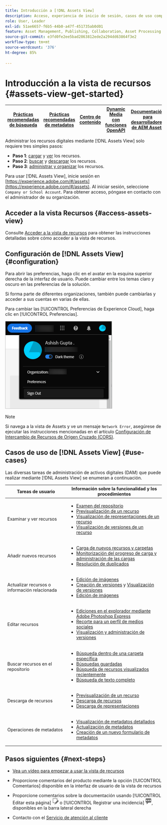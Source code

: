 ```yaml
---
title: Introducción a [!DNL Assets View]
description: Acceso, experiencia de inicio de sesión, casos de uso compatibles y problemas conocidos de [!DNL Assets View].
role: User, Leader
exl-id: 51ae6657-f6b5-44b0-a47f-451735ab0d01
feature: Asset Management, Publishing, Collaboration, Asset Processing
source-git-commit: e3fd0fe2ee5bad2863812ede2a294dd63864f3e2
workflow-type: tm+mt
source-wordcount: '376'
ht-degree: 85%

---
```


# Introducción a la vista de recursos {#assets-view-get-started}

| [Prácticas recomendadas de búsqueda](/help/assets/search-best-practices.md) | [Prácticas recomendadas de metadatos](/help/assets/metadata-best-practices.md) | [Centro de contenido](/help/assets/product-overview.md) | [Dynamic Media con funciones OpenAPI](/help/assets/dynamic-media-open-apis-overview.md) | [Documentación para desarrolladores de AEM Assets](https://developer.adobe.com/experience-cloud/experience-manager-apis/) |
| ------------- | --------------------------- |---------|----|-----|

<!-- TBD: Make links for these steps. -->

Administrar los recursos digitales mediante [!DNL Assets View] solo requiere tres simples pasos:

* **Paso 1**: [cargar](/help/assets/add-delete-assets-view.md) y [ver](/help/assets/navigate-assets-view.md) los recursos.
* **Paso 2**: [buscar](/help/assets/search-assets-view.md) y [descargar](/help/assets/manage-organize-assets-view.md#download) los recursos.
* **Paso 3**: [administrar y organizar](/help/assets/manage-organize-assets-view.md) los recursos.

Para usar [!DNL Assets View], inicie sesión en [https://experience.adobe.com/#/assets](https://experience.adobe.com/#/assets). Al iniciar sesión, seleccione `Company or School Account`. Para obtener acceso, póngase en contacto con el administrador de su organización.

<!--In addition, more reference information that can be helpful is [understanding of the user interface](/help/assets/navigate-assets-view.md), [list of use cases](#use-cases), [supported file types](/help/assets/supported-file-formats-assets-view.md), and [known issues](/help/assets/release-notes.md#known-issues).
-->

## Acceder a la vista Recursos {#access-assets-view}

Consulte [Acceder a la vista de recursos](/help/assets/assets-view-introduction.md#how-to-access-assets-view) para obtener las instrucciones detalladas sobre cómo acceder a la vista de recursos.

## Configuración de [!DNL Assets View] {#configuration}

Para abrir las preferencias, haga clic en el avatar en la esquina superior derecha de la interfaz de usuario. Puede cambiar entre los temas claro y oscuro en las preferencias de la solución.

Si forma parte de diferentes organizaciones, también puede cambiarlas y acceder a sus cuentas en varias de ellas.

Para cambiar las [!UICONTROL Preferencias de Experience Cloud], haga clic en [!UICONTROL Preferencias].

![Preferencia para cambiar entre el tema oscuro y el claro](assets/theme-change.png)

>[!NOTE]
>
>Si navega a la vista de Assets y ve un mensaje `Network Error`, asegúrese de ejecutar las instrucciones mencionadas en el artículo [Configuración de Intercambio de Recursos de Origen Cruzado (CORS)](/help/headless/deployment/cross-origin-resource-sharing.md).

## Casos de uso de [!DNL Assets View] {#use-cases}

Las diversas tareas de administración de activos digitales (DAM) que puede realizar mediante [!DNL Assets View] se enumeran a continuación.

| Tareas de usuario | Información sobre la funcionalidad y los procedimientos |
|-----|------|
| Examinar y ver recursos | <ul> <li>[Examen del repositorio](/help/assets/navigate-assets-view.md#view-assets-and-details) </li> <li> [Previsualización de un recurso](/help/assets/navigate-assets-view.md#preview-assets) <li> [Visualización de representaciones de un recurso](/help/assets/add-delete-assets-view.md#renditions) </li> <li>[Visualización de versiones de un recurso](/help/assets/manage-organize-assets-view.md#view-versions)</li></ul> |
| Añadir nuevos recursos | <ul> <li>[Carga de nuevos recursos y carpetas](/help/assets/add-delete-assets-view.md)</li> <li>[Monitorización del progreso de carga y administración de las cargas](/help/assets/add-delete-assets-view.md#upload-progress)</li> <li>[Resolución de duplicados](/help/assets/add-delete-assets-view.md)</li> </ul> |
| Actualizar recursos o información relacionada | <ul> <li>[Edición de imágenes](/help/assets/edit-images-assets-view.md)</li> <li>[Creación de versiones](/help/assets/manage-organize-assets-view.md#create-versions) y [Visualización de versiones](/help/assets/manage-organize-assets-view.md#view-versions)</li> <li>[Edición de imágenes](/help/assets/edit-images-assets-view.md)</li> </ul> |
| Editar recursos | <ul> <li>[Ediciones en el explorador mediante Adobe Photoshop Express](/help/assets/edit-images-assets-view.md)</li> <li>[Recorte para un perfil de medios sociales](/help/assets/edit-images-assets-view.md#crop-straighten-images)</li> <li>[Visualización y administración de versiones](/help/assets/manage-organize-assets-view.md#view-versions)</li></ul></ul> |
| Buscar recursos en el repositorio | <ul> <li>[Búsqueda dentro de una carpeta específica](/help/assets/search-assets-view.md#refine-search-results)</li> <li>[Búsquedas guardadas](/help/assets/search-assets-view.md#saved-search)</li> <li>[Búsqueda de recursos visualizados recientemente](/help/assets/search-assets-view.md)</li> <li>[Búsqueda de texto completo](/help/assets/search-assets-view.md) |
| Descarga de recursos | <ul> <li> [Previsualización de un recurso](/help/assets/navigate-assets-view.md#preview-assets) </li> <li> [Descarga de recursos](/help/assets/manage-organize-assets-view.md#download) <li> [Descarga de representaciones](/help/assets/add-delete-assets-view.md#renditions) </li></ul> |
| Operaciones de metadatos | <ul> <li>[Visualización de metadatos detallados](/help/assets/metadata-assets-view.md) </li> <li> [Actualización de metadatos](/help/assets/metadata-assets-view.md#update-metadata)</li> <li> [Creación de un nuevo formulario de metadatos](/help/assets/metadata-assets-view.md#metadata-forms) </li> </ul> |

## Pasos siguientes {#next-steps}

* [Vea un vídeo para empezar a usar la vista de recursos](https://experienceleague.adobe.com/docs/experience-manager-learn/assets-essentials/getting-started.html?lang=es)

* Proporcione comentarios del producto mediante la opción [!UICONTROL Comentarios] disponible en la interfaz de usuario de la vista de recursos

* Proporcione comentarios sobre la documentación usando [!UICONTROL Editar esta página] ![editar la página](assets/do-not-localize/edit-page.png) o [!UICONTROL Registrar una incidencia] ![crear una incidencia de GitHub](assets/do-not-localize/github-issue.png), disponibles en la barra lateral derecha

* Contacto con el [Servicio de atención al cliente](https://experienceleague.adobe.com/?support-solution=General&amp;lang=es#support)


<!--TBD: Merge the below rows in the table when the use cases are documented/available.

| How do I delete assets? | <ul> <li>[Delete assets](/help/assets/manage-organize.md)</li> <li>Recover deleted assets</li> <li>Permanently delete assets</li> </ul> |
| How do I share assets or find shared assets? | <ul> <li>Shared by me</li> <li>Shared with me</li> <li>Share for comments and review</li> <li>Unshare assets</li> </ul> |
| How do I collaborate with others and get my assets reviewed | <ul> <li>Share for review</li> <li>Provide comments. Resolve and filter comments</li> <li>Annotations on images</li> <li>Assign tasks to specific users and prioritize</li> </ul> |

-->

<!-- 

## ![feedback icon](assets/do-not-localize/feedback-icon.png) Provide product feedback {#provide-feedback}

Adobe welcomes feedback about the solution. To provide feedback without even switching your working application, use the [!UICONTROL Feedback] option in the user interface. It also lets you attach files such as screenshots or video recording of an issue.

  ![feedback option in the interface](assets/feedback-panel.png)

To provide feedback for documentation, click [!UICONTROL Edit this page] ![edit the page](assets/do-not-localize/edit-page.png) or [!UICONTROL Log an issue] ![create a GitHub issue](assets/do-not-localize/github-issue.png) from the right sidebar. You can do one of the following: 

* Make the content updates and submit a GitHub pull request.
* Create an issue or ticket in GitHub. Retain the automatically populated article name when creating an issue.

-->
<!--
>[!MORELIKETHIS]
>
>* [Understand the user interface](/help/assets/navigate-asssets-view.md).
>* [Release notes and known issues](/help/assets/release-notes.md).
>* [Supported file types](/help/assets/supported-file-formats.md).
-->
